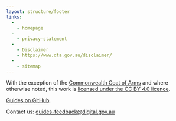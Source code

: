 ```yaml
---
layout: structure/footer
links:
  -
    - homepage
  -
    - privacy-statement
  -
    - Disclaimer
    - https://www.dta.gov.au/disclaimer/
  -
    - sitemap
---
```


With the exception of the [Commonwealth Coat of Arms](https://www.dpmc.gov.au/government/commonwealth-coat-arms) and where otherwise noted, this work is
[licensed under the CC BY 4.0 licence](https://creativecommons.org/licenses/by/4.0/).

[Guides on GitHub](https://github.com/govau/service-manual/).

Contact us: [guides-feedback@digital.gov.au](mailto:guides-feedback@digital.gov.au)
